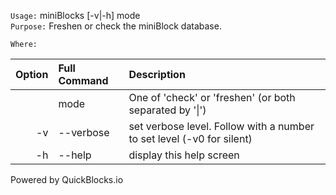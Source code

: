 
`Usage:` miniBlocks [-v|-h] mode  
`Purpose:` Freshen or check the miniBlock database.
             
`Where:`  

| Option | Full Command | Description |
| -------: | :------- | :------- |
|  | mode | One of 'check' or 'freshen' (or both separated by '&#124;') |
| -v | --verbose | set verbose level. Follow with a number to set level (-v0 for silent) |
| -h | --help | display this help screen |

  Powered by QuickBlocks.io

